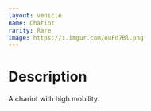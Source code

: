 ```yaml
---
layout: vehicle
name: Chariot
rarity: Rare
image: https://i.imgur.com/ouFd7Bl.png
---
```


# Description

A chariot with high mobility.
